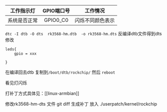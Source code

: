 |  工作指示灯  | GPIO端口号 |     工作情况     |
|:------------:|:----------:|:----------------:|
| 系统是否正常 |  GPIO0_C0  | 闪烁不同颜色表示 |

`dtc -I dtb -O dts  rk3568-hm.dtb  -o rk3568-hm.dts`
反编译dtb文件得到dts 修改

```
leds{
	gpio = xxx 

}
```

在编译回去dtb 复制到`/boot/dtb/rockchip/` 
然后 `reboot`

看见灯闪烁

打补丁方式具体见：[[linux-armbian]]

修改rk3568-hm-dts 文件 git diff 生成补丁 
放入
./userpatch/kernel/rockchip 



